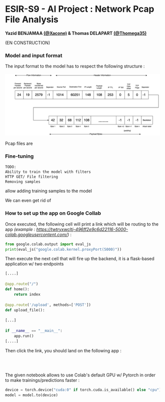 <h1>ESIR-S9 - AI Project : Network Pcap File Analysis</h1>
<b>Yazid BENJAMAA <a href="https://github.com/Xacone">(@Xacone)</a> & Thomas DELAPART <a href="https://github.com/Thomega35">(@Thomega35)</a></b>

(EN CONSTRUCTION)

<h3>Model and input format</h3>
The input format to the model has to respect the following structure :
<br><br>
<img src="img/InputFormat.png">

Pcap files are

<h3>Fine-tuning</h3>

```
TODO:
Ability to train the model with filters
HTTP GET/ File filtering
Removing samples
```

 allow adding training samples to the model 

We can even get rid of

<h3>How to set up the app on Google Collab </h3>

Once executed, the following cell will print a link which will be routing to the app <i>(example : https://twtryxwcltj-496ff2e9c6d22116-5000-colab.googleusercontent.com/) </i> :

```python
from google.colab.output import eval_js
print(eval_js("google.colab.kernel.proxyPort(5000)"))
```

Then execute the next cell that will fire up the backend, it is a flask-based application w/ two endpoints
```python
[....]

@app.route("/")
def home():
    return index

@app.route('/upload', methods=['POST'])
def upload_file():

[...]

if __name__ == "__main__":
    app.run()
[....]
```

Then click the link, you should land on the following app : 

<br><br>

The given notebook allows to use Colab's default GPU w/ Pytorch in order to make trainings/predictions faster :

```python
device = torch.device("cuda:0" if torch.cuda.is_available() else "cpu")
model = model.to(device)
```




